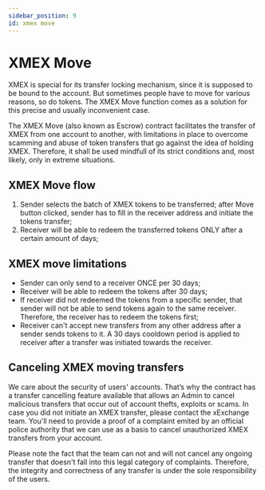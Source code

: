 ```yaml
---
sidebar_position: 9
id: xmex move
---
```


[comment]: # (mx-context-auto)

# XMEX Move 
 
XMEX is special for its transfer locking mechanism, since it is supposed to be bound to the account. But sometimes people have to move for various reasons, so do tokens.
The XMEX Move function comes as a solution for this precise and usually inconvenient case.

The XMEX Move (also known as Escrow) contract facilitates the transfer of XMEX from one account to another, with limitations in place to overcome scamming and abuse of token transfers that go against the idea of holding XMEX.
Therefore, it shall be used mindfull of its strict conditions and, most likely, only in extreme situations.

## XMEX Move flow

 1. Sender selects the batch of XMEX tokens to be transferred; after Move button clicked, sender has to fill in the receiver address and initiate the tokens transfer;
 2. Receiver will be able to redeem the transferred tokens ONLY after a certain amount of days;

## XMEX move limitations
 - Sender can only send to a receiver ONCE per 30 days;
 - Receiver will be able to redeem the tokens after 30 days;
 - If receiver did not redeemed the tokens from a specific sender, that sender will not be able to send tokens again to the same receiver. Therefore, the receiver has to redeem the tokens first;
 - Receiver can't accept new transfers from any other address after a sender sends tokens to it. A 30 days cooldown period is applied to receiver after a transfer was initiated towards the receiver.

## Canceling XMEX moving transfers
We care about the security of users' accounts. That’s why the contract has a transfer cancelling feature available that allows an Admin to cancel malicious transfers that occur out of account thefts, exploits or scams.
In case you did not initiate an XMEX transfer, please contact the xExchange team. You'll need to provide a proof of a complaint emited by an official police authority that we can use as a basis to cancel unauthorized XMEX transfers from your account.

Please note the fact that the team can not and will not cancel any ongoing transfer that doesn't fall into this legal category of complaints. Therefore, the integrity and correctness of any transfer is under the sole responsibility of the users.

